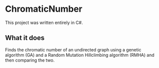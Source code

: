 # ChromaticNumber

This project was written entirely in C#.

## What it does

Finds the chromatic number of an undirected graph using a genetic algorithm (GA) and a Random Mutation Hillclimbing algorithm (RMHA) and then comparing the two.
